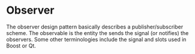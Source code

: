 # Observer
The observer design pattern basically describes a publisher/subscriber scheme. The observable is the entity
the sends the signal (or notifies) the observers. Some other terminologies include the signal and slots
used in Boost or Qt.
